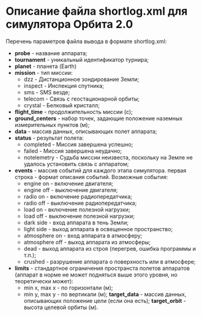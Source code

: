 # Описание файла shortlog.xml для симулятора Орбита 2.0

Перечень параметров файла вывода в формате shortlog.xml:

* **probe** - название аппарата;
* **tournament** - уникальный идентификатор турнира;
* **planet** - планета (Earth)
* **mission** - тип миссии:
  * dzz - Дистанционное зондирование Земли;
  * inspect - Инспекция спутника;
  * sms - SMS везде;
  * telecom - Связь с геостационарной орбиты;
  * crystal - Белковый кристалл;
* **flight_time** - продолжительность миссии (с);
* **ground_centers** - набор точек, задающие положение наземных измерительных пунктов (м);
* **data** - массив данных, описывающих полет аппарата;
* **status** - результат полета:
  * completed - Миссия завершена успешно;
  * failed - Миссия завершена неудачно;
  * notelemetry - Судьба миссии неизвеста, поскольку на Земле не удалось установить связь с аппаратом;
* **events** - массив событий для каждого этапа симулятора. первая строка - формат описания событий. Возможные события:
  * engine on - включение двигателя;
  * engine off - выключение двигателя;
  * radio on - включение радиопередатчика;
  * radio off - выключение радиопередатчика;
  * load on - включение полезной нагрузки;
  * load off - выключение полезной нагрузки;
  * dark side - вход аппарата в тень Земли;
  * light side - выход аппарата в освещенное пространство;
  * atmosphere on - вход аппарата в атмосферу;
  * atmosphere off - выход аппарата из атмосферы;
  * dead - выход аппарата из строя (перегрев, ошибка программы и т.п.);
  * crushed - разрушение аппарата о поверхность или в атмосфере;
* **limits** - стандартное ограничения пространста полетов аппаратов (аппарат в норме не может подняться выше этого уровня, но теоретически может):
  * min x, max x - по горизонтали (м);
  * min y, max y - по вертикали (м);
**target_data** - массив данных, описывающих положение цели (если она есть);
**target_orbit** - высота целевой орбиты (м).
